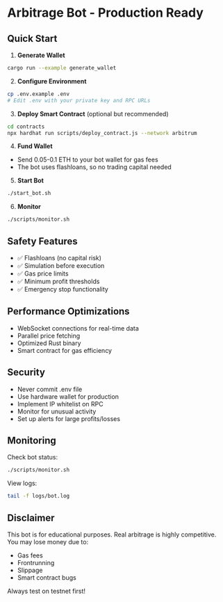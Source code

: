 # Arbitrage Bot - Production Ready

## Quick Start

1. **Generate Wallet**
```bash
cargo run --example generate_wallet
```

2. **Configure Environment**
```bash
cp .env.example .env
# Edit .env with your private key and RPC URLs
```

3. **Deploy Smart Contract** (optional but recommended)
```bash
cd contracts
npx hardhat run scripts/deploy_contract.js --network arbitrum
```

4. **Fund Wallet**
- Send 0.05-0.1 ETH to your bot wallet for gas fees
- The bot uses flashloans, so no trading capital needed

5. **Start Bot**
```bash
./start_bot.sh
```

6. **Monitor**
```bash
./scripts/monitor.sh
```

## Safety Features

- ✅ Flashloans (no capital risk)
- ✅ Simulation before execution
- ✅ Gas price limits
- ✅ Minimum profit thresholds
- ✅ Emergency stop functionality

## Performance Optimizations

- WebSocket connections for real-time data
- Parallel price fetching
- Optimized Rust binary
- Smart contract for gas efficiency

## Security

- Never commit .env file
- Use hardware wallet for production
- Implement IP whitelist on RPC
- Monitor for unusual activity
- Set up alerts for large profits/losses

## Monitoring

Check bot status:
```bash
./scripts/monitor.sh
```

View logs:
```bash
tail -f logs/bot.log
```

## Disclaimer

This bot is for educational purposes. Real arbitrage is highly competitive.
You may lose money due to:
- Gas fees
- Frontrunning
- Slippage
- Smart contract bugs

Always test on testnet first!
